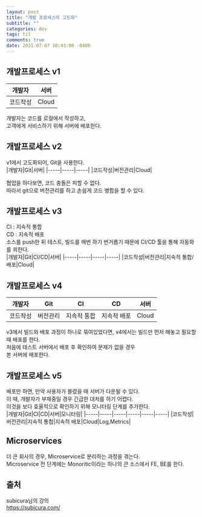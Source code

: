 ```yaml
---
layout: post
title: "개발 프로세스의 고도화"
subtitle: ""
categories: dev
tags: til
comments: true
date: 2021-07-07 10:43:00 -0400
---
```


## 개발프로세스 v1  

|개발자|서버|
|-----|-----|
|코드작성|Cloud|

개발자는 코드를 로컬에서 작성하고,  
고객에게 서비스하기 위해 서버에 배포한다.  



## 개발프로세스 v2  
v1에서 고도화되어, Git을 사용한다.    
|개발자|Git|서버|
|-----|-----|-----|
|코드작성|버전관리|Cloud|  

협업을 하다보면, 코드 충돌은 피할 수 없다.  
따라서 git으로 버전관리를 하고 손쉽게 코드 병합을 할 수 있다.  


## 개발프로세스 v3
CI : 지속적 통합  
CD : 지속적 배포  
소스를 push한 뒤 테스트, 빌드를 매번 하기 번거롭기 때문에 CI/CD 툴을 통해 자동화를 꾀한다.   
|개발자|Git|CI/CD|서버|
|-----|-----|-----|-----|
|코드작성|버전관리|지속적 통합/배포|Cloud|  


## 개발프로세스 v4
|개발자|Git|CI|CD|서버|
|-----|-----|-----|-----|-----|
|코드작성|버전관리|지속적 통합|지속적 배포|Cloud|  

v3에서 빌드와 배포 과정이 하나로 묶여있었다면, 
v4에서는 빌드만 먼저 해놓고 필요할 때 배포를 한다.  
처음에 테스트 서버에서 배포 후 확인하여 문제가 없을 경우  
본 서버에 배포한다.  

## 개발프로세스 v5
배포만 하면, 만약 사용자가 몰렸을 때 서버가 다운될 수 있다.  
이 때, 개발자가 부재중일 경우 긴급한 대처를 하기 어렵다.  
이것을 보다 효율적으로 확인하기 위해 모니터링 단계를 추가한다.  
|개발자|Git|CI|CD|서버|모니터링|
|-----|-----|-----|-----|-----|-----|
|코드작성|버전관리|지속적 통합|지속적 배포|Cloud|Log,Metrics|  


## Microservices  
더 큰 회사의 경우, Microservice로 분리하는 과정을 겪는다.  
Microservice 전 단계에는 Monoritic이라는 하나의 큰 소스에서 FE, BE를 한다.  



## 출처
subicura님의 강의  
<https://subicura.com/>  